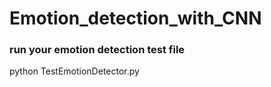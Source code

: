 # Emotion_detection_with_CNN



### run your emotion detection test file
python TestEmotionDetector.py
